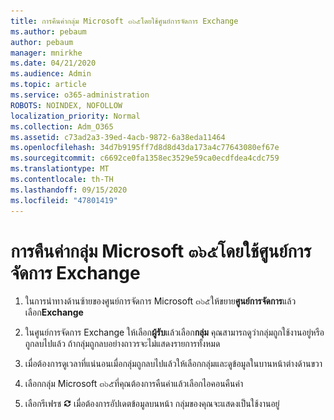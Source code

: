 ```yaml
---
title: การคืนค่ากลุ่ม Microsoft ๓๖๕โดยใช้ศูนย์การจัดการ Exchange
ms.author: pebaum
author: pebaum
manager: mnirkhe
ms.date: 04/21/2020
ms.audience: Admin
ms.topic: article
ms.service: o365-administration
ROBOTS: NOINDEX, NOFOLLOW
localization_priority: Normal
ms.collection: Adm_O365
ms.assetid: c73ad2a3-39ed-4acb-9872-6a38eda11464
ms.openlocfilehash: 34d7b9195ff7d8d8d43da173a4c77643080ef67e
ms.sourcegitcommit: c6692ce0fa1358ec3529e59ca0ecdfdea4cdc759
ms.translationtype: MT
ms.contentlocale: th-TH
ms.lasthandoff: 09/15/2020
ms.locfileid: "47801419"
---
```

# <a name="restore-a-microsoft-365-group-using-the-exchange-admin-center"></a>การคืนค่ากลุ่ม Microsoft ๓๖๕โดยใช้ศูนย์การจัดการ Exchange

1. ในการนำทางด้านซ้ายของศูนย์การจัดการ Microsoft ๓๖๕ให้ขยาย**ศูนย์การจัดการ**แล้วเลือก**Exchange**
    
2. ในศูนย์การจัดการ Exchange ให้เลือก**ผู้รับ**แล้วเลือก**กลุ่ม** คุณสามารถดูว่ากลุ่มถูกใช้งานอยู่หรือถูกลบไปแล้ว ถ้ากลุ่มถูกลบอย่างถาวรจะไม่แสดงรายการทั้งหมด
    
3. เมื่อต้องการดูเวลาที่แน่นอนเมื่อกลุ่มถูกลบไปแล้วให้เลือกกลุ่มและดูข้อมูลในบานหน้าต่างด้านขวา
    
4. เลือกกลุ่ม Microsoft ๓๖๕ที่คุณต้องการคืนค่าแล้วเลือกไอคอนคืนค่า
    
5. เลือกรีเฟรช ![ไอคอนรีเฟรช](media/6464df90-2a91-4c1f-92a6-9a38c7696ac3.gif) เมื่อต้องการอัปเดตข้อมูลบนหน้า กลุ่มของคุณจะแสดงเป็นใช้งานอยู่ 
    

